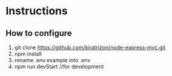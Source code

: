 # Instructions
## How to configure
1. git clone https://github.com/kiratrizon/node-express-mvc.git
2. npm install
3. rename .env.example into .env
4. npm run devStart //for development